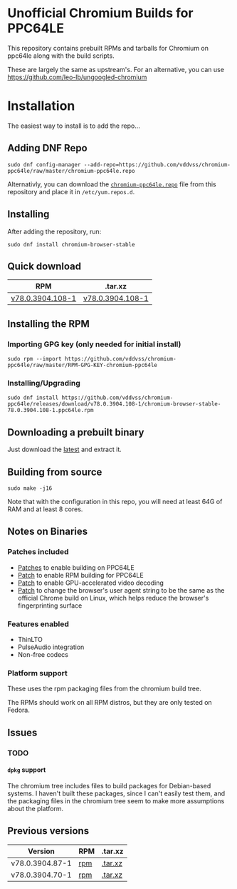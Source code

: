# Unofficial Chromium Builds for PPC64LE

This repository contains prebuilt RPMs and tarballs for Chromium on ppc64le
along with the build scripts.

These are largely the same as upstream's. For an alternative, you can use https://github.com/leo-lb/ungoogled-chromium

# Installation

The easiest way to install is to add the repo...

## Adding DNF Repo

```
sudo dnf config-manager --add-repo=https://github.com/vddvss/chromium-ppc64le/raw/master/chromium-ppc64le.repo
```

Alternativly, you can download the 
[`chromium-ppc64le.repo`](https://github.com/vddvss/chromium-ppc64le/raw/master/chromium-ppc64le.repo)
file from this repository and place it in `/etc/yum.repos.d`.

## Installing

After adding the repository, run:

```
sudo dnf install chromium-browser-stable
```

## Quick download

<!-- CURRENT TABLE -->
| RPM | .tar.xz |
| --- | ------- |
| [v78.0.3904.108-1](https://github.com/vddvss/chromium-ppc64le/releases/download/v78.0.3904.108-1/chromium-browser-stable-78.0.3904.108-1.ppc64le.rpm) | [v78.0.3904.108-1](https://github.com/vddvss/chromium-ppc64le/releases/download/v78.0.3904.108-1/chromium-browser-stable-78.0.3904.108-1.tar.xz) |

## Installing the RPM

### Importing GPG key (only needed for initial install)

```
sudo rpm --import https://github.com/vddvss/chromium-ppc64le/raw/master/RPM-GPG-KEY-chromium-ppc64le
```

### Installing/Upgrading

<!-- RPM INSTALL COMMAND -->
```
sudo dnf install https://github.com/vddvss/chromium-ppc64le/releases/download/v78.0.3904.108-1/chromium-browser-stable-78.0.3904.108-1.ppc64le.rpm
```

## Downloading a prebuilt binary

Just download the [latest](https://github.com/vddvss/chromium-ppc64le/releases/download/v78.0.3904.108-1/chromium-browser-stable-78.0.3904.108-1.tar.xz) and extract it.

## Building from source

```
sudo make -j16
```

Note that with the configuration in this repo, you will need at least 64G of RAM
and at least 8 cores. 

## Notes on Binaries

### Patches included

* [Patches](https://github.com/shawnanastasio/chromium_power) to enable building
  on PPC64LE
* [Patch](docker-root/patches/chrome/enable-rpm-build.patch) to enable RPM
  building for PPC64LE
* [Patch](docker-root/patches/chrome/enable-vaapi.patch) to enable
  GPU-accelerated video decoding
* [Patch](docker-root/patches/chrome/change-user-agent.patch) to change the
  browser's user agent string to be the same as the official Chrome build on
  Linux, which helps reduce the browser's fingerprinting surface

### Features enabled

* ThinLTO
* PulseAudio integration
* Non-free codecs

### Platform support

These uses the rpm packaging files from the chromium build tree.

The RPMs should work on all RPM distros, but they are only tested on Fedora.

## Issues

### TODO

#### `dpkg` support

The chromium tree includes files to build packages for Debian-based systems. I
haven't built these packages, since I can't easily test them, and the packaging
files in the chromium tree seem to make more assumptions about the platform.

## Previous versions

<!-- ARCHIVE TABLE -->
| Version  | RPM | .tar.xz |
| -------- | --- | --------|
| v78.0.3904.87-1 | [rpm](https://github.com/vddvss/chromium-ppc64le/releases/download/v78.0.3904.87-1/chromium-browser-stable-78.0.3904.87-1.ppc64le.rpm) | [.tar.xz](https://github.com/vddvss/chromium-ppc64le/releases/download/v78.0.3904.87-1/chromium-browser-stable-78.0.3904.87-1.tar.xz) |
| v78.0.3904.70-1 | [rpm](https://github.com/vddvss/chromium-ppc64le/releases/download/v78.0.3904.70-1/chromium-browser-stable-78.0.3904.70-1.ppc64le.rpm) | [.tar.xz](https://github.com/vddvss/chromium-ppc64le/releases/download/v78.0.3904.70-1/chromium-browser-stable-78.0.3904.70-1.tar.xz) |

